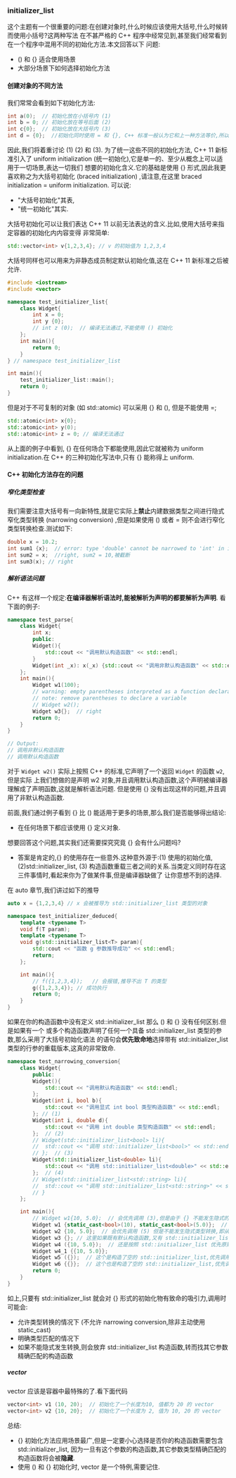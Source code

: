 ### initializer_list

这个主题有一个很重要的问题:在创建对象时,什么时候应该使用大括号,什么时候转而使用小括号?这两种写法
在不甚严格的 C++ 程序中经常见到,甚至我们经常看到在一个程序中混用不同的初始化方法.本文回答以下
问题:
* () 和 {} 适合使用场景
* 大部分场景下如何选择初始化方法

#### 创建对象的不同方法

我们常常会看到如下初始化方法:

```c++
int a(0);  // 初始化放在小括号内 (1)
int b = 0; // 初始化放在等号后面 (2)
int c{0};  // 初始化放在大括号内 (3)
int d = {0};  //初始化同时使用 = 和 {}, C++ 标准一般认为它和上一种方法等价,所以这里不讨论
```

因此,我们将着重讨论 (1) (2) 和 (3). 为了统一这些不同的初始化方法, C++ 11 新标准引入了
uniform initialization (统一初始化),它是单一的、至少从概念上可以适用于一切场景,表达一切我们
想要的初始化含义.它的基础是使用 {} 形式,因此我更喜欢称之为大括号初始化 (braced initialization)
,请注意,在这里 braced initialization = uniform initialization. 可以说:
* "大括号初始化"其表,
* "统一初始化"其实.

大括号初始化可以让我们表达 C++ 11 以前无法表达的含义.比如,使用大括号来指定容器的初始化内内容变得
非常简单:

```C++
std::vector<int> v{1,2,3,4}; // v 的初始值为 1,2,3,4
```

大括号同样也可以用来为非静态成员制定默认初始化值,这在 C++ 11 新标准之后被允许.

```c++
#include <iostream>
#include <vector>

namespace test_initializer_list{
	class Widget{
		int x = 0;
		int y {0};
		// int z (0);  // 编译无法通过,不能使用 () 初始化
	};
	int main(){
		return 0;
	}
} // namespace test_initializer_list

int main(){
	test_initializer_list::main();
	return 0;
}
```

但是对于不可复制的对象 (如 std::atomic) 可以采用 {} 和 (), 但是不能使用 =;

```c++
std::atomic<int> x{0};
std::atomic<int> y(0);
std::atomic<int> z = 0; // 编译无法通过
```

从上面的例子中看到, {} 在任何场合下都能使用,因此它就被称为 uniform initialization.在 C++
的三种初始化写法中,只有 {} 能称得上 uniform.

#### C++ 初始化方法存在的问题

##### 窄化类型检查

我们需要注意大括号有一向新特性,就是它实际上**禁止**内建数据类型之间进行隐式窄化类型转换 (narrowing conversion)
,但是如果使用 () 或者 = 则不会进行窄化类型转换检查.测试如下:

```c++
double x = 10.2;
int sum1 {x};  // error: type 'double' cannot be narrowed to 'int' in initializer list
int sum2 = x;  //right, sum2 = 10,被截断
int sum3(x); // right
```

##### 解析语法问题

C++ 有这样一个规定:**在编译器解析语法时,能被解析为声明的都要解析为声明**. 看下面的例子:

```C++
namespace test_parse{
	class Widget{
		int x;
		public:
		Widget(){
			std::cout << "调用默认构造函数" << std::endl;
		}
		Widget(int _x): x(_x) {std::cout << "调用非默认构造函数" << std::endl;};
	};
	int main(){
		Widget w1(100);
		// warning: empty parentheses interpreted as a function declaration
		// note: remove parentheses to declare a variable
		// Widget w2();
		Widget w3{};  // right
		return 0;
	}
}

// Output:
// 调用非默认构造函数
// 调用默认构造函数
```
对于 `Widget w2()` 实际上按照 C++ 的标准,它声明了一个返回 `Widget` 的函数 `w2`,但是实际
上我们想做的是声明 w2 对象,并且调用默认构造函数,这个声明被编译器理解成了声明函数,这就是解析语法问题.
但是使用 {} 没有出现这样的问题,并且调用了非默认构造函数.

前面,我们通过例子看到 {} 比 () 能适用于更多的场景,那么我们是否能够得出结论:
* 在任何场景下都应该使用 {} 定义对象.

想要回答这个问题,其实我们还需要探究究竟 {} 会有什么问题吗?
* 答案是肯定的,{} 的使用存在一些意外.这种意外源于:(1) 使用的初始化值,(2)std::initializer_list,
(3) 构造函数重载三者之间的关系.当类定义同时存在这三件事情时,看起来你为了做某件事,但是编译器缺做了
让你意想不到的选择.

在 auto 章节,我们讲过如下的推导
```c++
auto x = {1,2,3,4} // x 会被推导为 std::initializer_list 类型的对象

namespace test_initializer_deduced{
	template <typename T>
	void f(T param);
	template <typename T>
	void g(std::initializer_list<T> param){
		std::cout << "函数 g 参数推导成功" << std::endl;
		return;
	};

	int main(){
		// f({1,2,3,4});   // 会报错,推导不出 T 的类型
		g({1,2,3,4}); // 成功执行
		return 0;
	}
}
```

如果在你的构造函数中没有定义 std::initializer_list 那么 () 和 {} 没有任何区别.但是如果有一个
或多个构造函数声明了任何一个具备 std::initializer_list 类型的参数,那么采用了大括号初始化语法
的语句会**优先致命地**选择带有 std::initializer_list 类型的行参的重载版本,这真的非常致命.

```c++
namespace test_narrowing_conversion{
	class Widget{
		public:
		Widget(){
			std::cout << "调用默认构造函数" << std::endl;
		};
		Widget(int i, bool b){
			std::cout << "调用显式 int bool 类型构造函数" << std::endl;
		}; // (1)
		Widget(int i, double d){
			std::cout << "调用 int double 类型构造函数" << std::endl;
		};  // (2)
		// Widget(std::initializer_list<bool> li){
		// 	std::cout << "调用 std::initializer_list<bool>" << std::endl;
		// };  // (3)
		Widget(std::initializer_list<double> li){
			std::cout << "调用 std::initializer_list<double>" << std::endl;
		};  // (4)
		// Widget(std::initializer_list<std::string> li){
		// 	std::cout << "调用 std::initializer_list<std::string>" << std::endl;
		// }
	};

	int main(){
		// Widget w1{10, 5.0};  // 会优先调用 (3),但是由于 {} 不能发生隐式的 narrowing conversion,因此报错
		Widget w1 {static_cast<bool>(10), static_cast<bool>(5.0)};  // 这是一种解决 narrowing conversion 的办法,显式的进行类型转换
		Widget w2 {10, 5.0};  // 会优先调用 (5) 但是不能发生隐式类型转换,即从 int float 转换成 std::string 所以不会选择该构造函数
		Widget w3 {}; // 这里如果既有默认构造函数,又有 std::initializer_list 构造函数会选择哪个?答案是会选择默认构造函数,因为 {}代表没有实参,并不代表空的 initializer_list
		Widget w4 ({10, 5.0});  // 还是按照 std::initializer_list 优先原则
		Widget w4_1 {{10, 5.0}};
		Widget w5 ({});  // 这个是构造了空的 std::initializer_list,优先调用包含 std::initializer__list 的构造函数
		Widget w6 {{}};  // 这个也是构造了空的 std::initializer_list,优先调用包含 std::initializer__list 的构造函数
		return 0;
	}
}
```

如上,只要有 std::initializer_list 就会对 {} 形式的初始化物有致命的吸引力,调用时可能会:
* 允许类型转换的情况下 (不允许 narrowing conversion,除非主动使用 static_cast)
* 明确类型匹配的情况下
* 如果不能隐式发生转换,则会放弃 std::initializer_list 构造函数,转而找其它参数精确匹配的构造函数

##### vector

vector 应该是容器中最特殊的了.看下面代码

```C++
vector<int> v1 (10, 20);  // 初始化了一个长度为10, 值都为 20 的 vector
vector<int> v2 {10, 20};  // 初始化了一个长度为 2, 值为 10, 20 的 vector
```

总结:
* {} 初始化方法应用场景最广,但是一定要小心选择是否你的构造函数需要包含 std::initializer_list,
因为一旦有这个参数的构造函数,其它参数类型精确匹配的构造函数将会被**隐藏**.
* 使用 () 和 {} 初始化时, vector 是一个特例,需要记住.